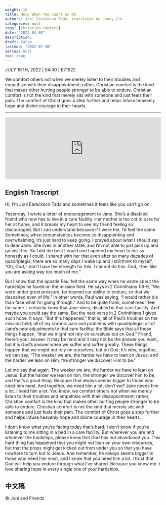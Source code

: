 ```yaml
---
weight: 16
title: Help When You Can't Go On
authors: Joni Eareckson Tada, translated by Lenny Lin
categories: null
tags: [Christian comfort]
date: "2022-04-08"
description: 
draft: false
lastmod: "2022-07-30"
series: null
toc: true
---
```

JULY 19TH, 2022 | 04:00 | E71922

We comfort others not when we merely listen to their troubles and empathize with their disappointment; rather, Christian comfort is the kind that makes other hurting people stronger to be able to endure. Christian comfort is not the kind that merely sits with someone and just feels their pain. The comfort of Christ goes a step further and helps infuse heavenly hope and divine courage in their hearts.
<!--more-->
---
<iframe height="200px" width="100%" frameborder="no" scrolling="no" seamless src="https://player.simplecast.com/2d3207ac-3540-4513-b10f-085f98cd833e?dark=false"></iframe>

## English Trascript

Hi, I’m Joni Eareckson Tada and sometimes it feels like you can’t go on.

Yesterday, I wrote a letter of encouragement to Jane. She’s a disabled friend who now has to live in a care facility. Her mother is too old to care for her at home, and it breaks my heart to see my friend feeling so discouraged. But I can understand because if I were her, I’d feel the same. Sometimes, when circumstances become so disappointing and overwhelming, it’s just hard to keep going. I prayed about what I should say to dear Jane. She lives in another state, and I’m not able to just pick up and go visit her. So I did the best I could and I opened my heart to her as honestly as I could. I shared with her that even after so many decades of quadriplegia, there are so many days I wake up and I still think to myself, “Oh, God, I don’t have the strength for this. I cannot do this. God, I feel like you are asking way too much of me.”

But I know that the apostle Paul felt the same way when he wrote about the hardships he faced on the mission field. He says in 2 Corinthians 1:8-9, “We were under great pressure, far beyond our ability to endure, so that we despaired even of life.” In other words, Paul was saying, “I would rather die than face what I’m going through.” And to be quite frank, sometimes I feel the same. I certainly know that Jane does, disabled in that care facility. And maybe you could say the same. But the next verse in 2 Corinthians 1 gives such hope. It says: “But this happened,” that is, all of Paul’s troubles on the mission field; all of my chronic pain and problems with quadriplegia; all of Jane’s new adjustments to that care facility; the Bible says that all these things happen, “that we might not rely on ourselves but on God.” Friend, there’s your answer. It may be hard and it may not be the answer you want, but it is God’s answer when we suffer and suffer greatly. These things happen that we might not rely on ourselves, but on God. It’s why, together, we can say, “The weaker we are, the harder we have to lean on Jesus; and the harder we lean on Him, the stronger we discover Him to be.” 

Let me say that again. The weaker we are, the harder we have to lean on Jesus. But the harder we lean on him, the stronger we discover him to be, and that’s a good thing. Because God always seems bigger to those who need him most. And together, we need him a lot, don’t we? Jane needs him a lot. I need him a lot. You know, we comfort others not when we merely listen to their troubles and empathize with their disappointment; rather, Christian comfort is the kind that makes other hurting people stronger to be able to endure. Christian comfort is not the kind that merely sits with someone and just feels their pain. The comfort of Christ goes a step further and helps infuse heavenly hope and divine courage in their hearts.

I don’t know what you’re facing today that’s hard; I don’t know if you’re listening to me sitting in a bed in a care facility. But wherever you are and whatever the hardships, please know that God has not abandoned you. This hard thing has happened that you might not lean on your own resources, but that the props might get kicked out from under you so that you have nowhere to turn but to Jesus. And remember, he always seems bigger to those who need him most, and I know that you need him a lot. I trust that God will help you endure through what I’ve shared. Because you know me: I love sharing hope in every single one of your hardships.

## 中文稿

© Joni and Friends 
